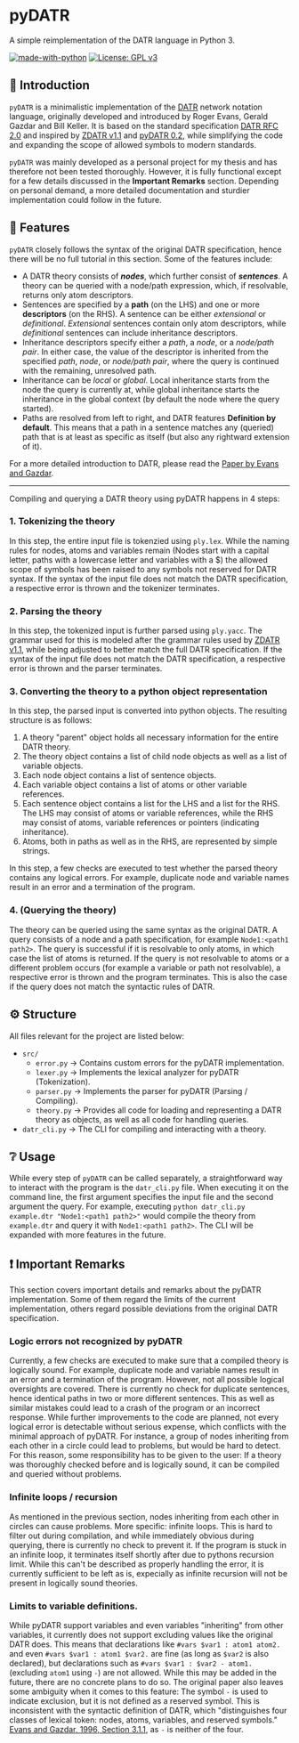 # pyDATR
A simple reimplementation of the DATR language in Python 3.

[![made-with-python](https://img.shields.io/badge/Made%20with-Python%203.12.6-1f425f.svg?logo=python)](https://www.python.org/)
[![License: GPL v3](https://img.shields.io/badge/License-GPLv3-blue.svg)](https://www.gnu.org/licenses/gpl-3.0)

## 📌 Introduction
`pyDATR` is a minimalistic implementation of the [DATR](https://en.wikipedia.org/wiki/DATR) network notation language, originally developed and introduced by Roger Evans, Gerald Gazdar and Bill Keller. It is based on the standard specification [DATR RFC 2.0](https://web.archive.org/web/20110719101843/http://www.spectrum.uni-bielefeld.de/DATR/datr_rfc_2.0.ps) and inspired by [ZDATR v1.1](https://web.archive.org/web/20110719101756/http://www.spectrum.uni-bielefeld.de/DATR/index.html) and [pyDATR 0.2](https://pydatr.sourceforge.net/), while simplifying the code and expanding the scope of allowed symbols to modern standards.

`pyDATR` was mainly developed as a personal project for my thesis and has therefore not been tested thoroughly. However, it is fully functional except for a few details discussed in the **Important Remarks** section. Depending on personal demand, a more detailed documentation and sturdier implementation could follow in the future.

## 📄 Features
`pyDATR` closely follows the syntax of the original DATR specification, hence there will be no full tutorial in this section. Some of the features include:

* A DATR theory consists of ***nodes***, which further consist of ***sentences***. A theory can be queried with a node/path expression, which, if resolvable, returns only atom descriptors.
* Sentences are specified by a **path** (on the LHS) and one or more **descriptors** (on the RHS). A sentence can be either *extensional* or *definitional*. *Extensional* sentences contain only atom descriptors, while *definitional* sentences can include inheritance descriptors.
* Inheritance descriptors specify either a *path*, a *node*, or a *node/path pair*. In either case, the value of the descriptor is inherited from the specified *path*, *node*, or *node/path pair*, where the query is continued with the remaining, unresolved path.
* Inheritance can be *local* or *global*. Local inheritance starts from the node the query is currently at, while global inheritance starts the inheritance in the global context (by default the node where the query started).
* Paths are resolved from left to right, and DATR features **Definition by default**. This means that a path in a sentence matches any (queried) path that is at least as specific as itself (but also any rightward extension of it).

For a more detailed introduction to DATR, please read the [Paper by Evans and Gazdar](https://aclanthology.org/J96-2002/).

---

Compiling and querying a DATR theory using pyDATR happens in 4 steps:
### 1. Tokenizing the theory
In this step, the entire input file is tokenzied using `ply.lex`. While the naming rules for nodes, atoms and variables remain (Nodes start with a capital letter, paths with a lowercase letter and variables with a $) the allowed scope of symbols has been raised to any symbols not reserved for DATR syntax. If the syntax of the input file does not match the DATR specification, a respective error is thrown and the tokenizer terminates.
### 2. Parsing the theory
In this step, the tokenized input is further parsed using `ply.yacc`. The grammar used for this is modeled after the grammar rules used by [ZDATR v1.1](https://web.archive.org/web/20110719101756/http://www.spectrum.uni-bielefeld.de/DATR/index.html), while being adjusted to better match the full DATR specification. If the syntax of the input file does not match the DATR specification, a respective error is thrown and the parser terminates. 
### 3. Converting the theory to a python object representation
In this step, the parsed input is converted into python objects. The resulting structure is as follows:
1. A theory "parent" object holds all necessary information for the entire DATR theory.
2. The theory object contains a list of child node objects as well as a list of variable objects.
3. Each node object contains a list of sentence objects.
4. Each variable object contains a list of atoms or other variable references.
5. Each sentence object contains a list for the LHS and a list for the RHS. The LHS may consist of atoms or variable references, while the RHS may consist of atoms, variable references or pointers (indicating inheritance).
6. Atoms, both in paths as well as in the RHS, are represented by simple strings.

In this step, a few checks are executed to test whether the parsed theory contains any logical errors. For example, duplicate node and variable names result in an error and a termination of the program.
### 4. (Querying the theory)
The theory can be queried using the same syntax as the original DATR. A query consists of a node and a path specification, for example `Node1:<path1 path2>`. The query is successful if it is resolvable to only atoms, in which case the list of atoms is returned. If the query is not resolvable to atoms or a different problem occurs (for example a variable or path not resolvable), a respective error is thrown and the program terminates. This is also the case if the query does not match the syntactic rules of DATR.

## ⚙️ Structure
All files relevant for the project are listed below:

* `src/`
    * `error.py` -> Contains custom errors for the pyDATR implementation.
    * `lexer.py` -> Implements the lexical analyzer for pyDATR (Tokenization).
    * `parser.py` -> Implements the parser for pyDATR (Parsing / Compiling).
    * `theory.py` -> Provides all code for loading and representing a DATR theory as objects, as well as all code for handling queries.
* `datr_cli.py` -> The CLI for compiling and interacting with a theory.

## ❔ Usage
While every step of `pyDATR` can be called separately, a straightforward way to interact with the program is the `datr_cli.py` file.
When executing it on the command line, the first argument specifies the input file and the second argument the query.
For example, executing `python datr_cli.py example.dtr "Node1:<path1 path2>"` would compile the theory from `example.dtr` and query it with `Node1:<path1 path2>`.
The CLI will be expanded with more features in the future.

## ❗ Important Remarks
This section covers important details and remarks about the pyDATR implementation. Some of them regard the limits of the current implementation, others regard possible deviations from the original DATR specification.

### Logic errors not recognized by pyDATR
Currently, a few checks are executed to make sure that a compiled theory is logically sound. For example, duplicate node and variable names result in an error and a termination of the program. However, not all possible logical oversights are covered. There is currently no check for duplicate sentences, hence identical paths in two or more different sentences. This as well as similar mistakes could lead to a crash of the program or an incorrect response. While further improvements to the code are planned, not every logical error is detectable without serious expense, which conflicts with the minimal approach of pyDATR. For instance, a group of nodes inheriting from each other in a circle could lead to problems, but would be hard to detect. For this reason, some responsibility has to be given to the user: If a theory was thoroughly checked before and is logically sound, it can be compiled and queried without problems.

### Infinite loops / recursion
As mentioned in the previous section, nodes inheriting from each other in circles can cause problems. More specific: infinite loops. This is hard to filter out during compilation, and while immediately obvious during querying, there is currently no check to prevent it. If the program is stuck in an infinite loop, it terminates itself shortly after due to pythons recursion limit. While this can't be described as properly handling the error, it is currently sufficient to be left as is, expecially as infinite recursion will not be present in logically sound theories.

### Limits to variable definitions.
While pyDATR support variables and even variables "inheriting" from other variables, it currently does not support excluding values like the original DATR does.
This means that declarations like `#vars $var1 : atom1 atom2.` and even `#vars $var1 : atom1 $var2.` are fine (as long as `$var2` is also declared), but declarations such as `#vars $var1 : $var2 - atom1.` (excluding `atom1` using `-`) are not allowed. While this may be added in the future, there are no concrete plans to do so. The original paper also leaves some ambiguity when it comes to this feature: The symbol `-` is used to indicate exclusion, but it is not defined as a reserved symbol. This is inconsistent with the syntactic definition of DATR, which "distinguishes four classes of lexical token: nodes, atoms, variables, and reserved symbols." [Evans and Gazdar, 1996, Section 3.1.1](https://aclanthology.org/J96-2002/), as `-` is neither of the four.
